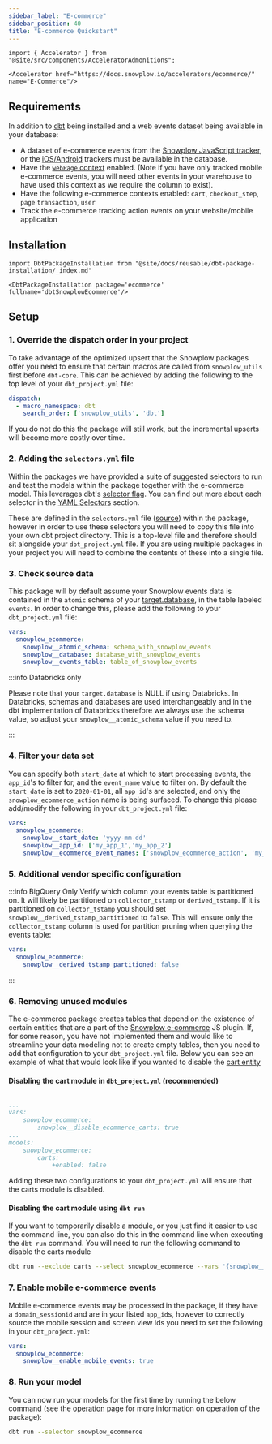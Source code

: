 ```yaml
---
sidebar_label: "E-commerce"
sidebar_position: 40
title: "E-commerce Quickstart"
---
```


```mdx-code-block
import { Accelerator } from "@site/src/components/AcceleratorAdmonitions";

<Accelerator href="https://docs.snowplow.io/accelerators/ecommerce/" name="E-Commerce"/>
```

## Requirements

In addition to [dbt](https://github.com/dbt-labs/dbt) being installed and a web events dataset being available in your database:

- A dataset of e-commerce events from the [Snowplow JavaScript tracker](/docs/collecting-data/collecting-from-own-applications/javascript-trackers/web-tracker/index.md), or the [iOS/Android](/docs/collecting-data/collecting-from-own-applications/mobile-trackers/tracking-events/ecommerce-tracking/index.md) trackers must be available in the database.
- Have the [`webPage` context](/docs/collecting-data/collecting-from-own-applications/javascript-trackers/web-tracker/tracker-setup/initialization-options/index.md#adding-predefined-contexts) enabled. (Note if you have only tracked mobile e-commerce events, you will need other events in your warehouse to have used this context as we require the column to exist).
- Have the following e-commerce contexts enabled: `cart`, `checkout_step`, `page` `transaction`, `user`
- Track the e-commerce tracking action events on your website/mobile application


## Installation

```mdx-code-block
import DbtPackageInstallation from "@site/docs/reusable/dbt-package-installation/_index.md"

<DbtPackageInstallation package='ecommerce' fullname='dbtSnowplowEcommerce'/>
```

## Setup

### 1. Override the dispatch order in your project
To take advantage of the optimized upsert that the Snowplow packages offer you need to ensure that certain macros are called from `snowplow_utils` first before `dbt-core`. This can be achieved by adding the following to the top level of your `dbt_project.yml` file:

```yml title="dbt_project.yml"
dispatch:
  - macro_namespace: dbt
    search_order: ['snowplow_utils', 'dbt']
```

If you do not do this the package will still work, but the incremental upserts will become more costly over time.

### 2. Adding the `selectors.yml` file

Within the packages we have provided a suite of suggested selectors to run and test the models within the package together with the e-commerce model. This leverages dbt's [selector flag](https://docs.getdbt.com/reference/node-selection/syntax). You can find out more about each selector in the [YAML Selectors](/docs/modeling-your-data/modeling-your-data-with-dbt/dbt-operation/index.md#yaml-selectors) section.

These are defined in the `selectors.yml` file ([source](https://github.com/snowplow/dbt-snowplow-ecommerce/blob/main/selectors.yml)) within the package, however in order to use these selectors you will need to copy this file into your own dbt project directory. This is a top-level file and therefore should sit alongside your `dbt_project.yml` file. If you are using multiple packages in your project you will need to combine the contents of these into a single file.

### 3. Check source data

This package will by default assume your Snowplow events data is contained in the `atomic` schema of your [target.database](https://docs.getdbt.com/docs/running-a-dbt-project/using-the-command-line-interface/configure-your-profile), in the table labeled `events`. In order to change this, please add the following to your `dbt_project.yml` file:

```yml title="dbt_project.yml"
vars:
  snowplow_ecommerce:
    snowplow__atomic_schema: schema_with_snowplow_events
    snowplow__database: database_with_snowplow_events
    snowplow__events_table: table_of_snowplow_events
```

:::info Databricks only

Please note that your `target.database` is NULL if using Databricks. In Databricks, schemas and databases are used interchangeably and in the dbt implementation of Databricks therefore we always use the schema value, so adjust your `snowplow__atomic_schema` value if you need to.

:::

### 4. Filter your data set

You can specify both `start_date` at which to start processing events, the `app_id`'s to filter for, and the `event_name` value to filter on. By default the `start_date` is set to `2020-01-01`, all `app_id`'s are selected, and only the `snowplow_ecommerce_action` name is being surfaced. To change this please add/modify the following in your `dbt_project.yml` file:

```yml title="dbt_project.yml"
vars:
  snowplow_ecommerce:
    snowplow__start_date: 'yyyy-mm-dd'
    snowplow__app_id: ['my_app_1','my_app_2']
    snowplow__ecommerce_event_names: ['snowplow_ecommerce_action', 'my_custom_ecommerce_event']
```
### 5. Additional vendor specific configuration

:::info BigQuery Only
Verify which column your events table is partitioned on. It will likely be partitioned on `collector_tstamp` or `derived_tstamp`. If it is partitioned on `collector_tstamp` you should set `snowplow__derived_tstamp_partitioned` to `false`. This will ensure only the `collector_tstamp` column is used for partition pruning when querying the events table:

```yml title="dbt_project.yml"
vars:
  snowplow_ecommerce:
    snowplow__derived_tstamp_partitioned: false
```

:::

### 6. Removing unused modules

The e-commerce package creates tables that depend on the existence of certain entities that are a part of the [Snowplow e-commerce](/docs/collecting-data/collecting-from-own-applications/javascript-trackers/web-tracker/tracking-events/ecommerce/index.md) JS plugin. If, for some reason, you have not implemented them and would like to streamline your data modeling not to create empty tables, then you need to add that configuration to your `dbt_project.yml` file. Below you can see an example of what that would look like if you wanted to disable the [cart entity](/docs/collecting-data/collecting-from-own-applications/javascript-trackers/web-tracker/tracking-events/ecommerce/index.md#cart)

#### Disabling the cart module in `dbt_project.yml` (recommended)

```yml title="dbt_project.yml"

...
vars:
    snowplow_ecommerce:
        snowplow__disable_ecommerce_carts: true
...
models:
    snowplow_ecommerce:
        carts:
            +enabled: false
```

Adding these two configurations to your `dbt_project.yml` will ensure that the carts module is disabled.

#### Disabling the cart module using `dbt run`
If you want to temporarily disable a module, or you just find it easier to use the command line, you can also do this in the command line when executing the `dbt run` command. You will need to run the following command to disable the carts module

```bash
dbt run --exclude carts --select snowplow_ecommerce --vars '{snowplow__disable_ecommerce_carts: true}'
```

### 7. Enable mobile e-commerce events
Mobile e-commerce events may be processed in the package, if they have a `domain_sessionid` and are in your listed `app_id`s, however to correctly source the mobile session and screen view ids you need to set the following in your `dbt_project.yml`:

```yml title="dbt_project.yml"
vars:
  snowplow_ecommerce:
    snowplow__enable_mobile_events: true
```

### 8. Run your model

You can now run your models for the first time by running the below command (see the [operation](/docs/modeling-your-data/modeling-your-data-with-dbt/dbt-operation/index.md) page for more information on operation of the package):

```bash
dbt run --selector snowplow_ecommerce
```
